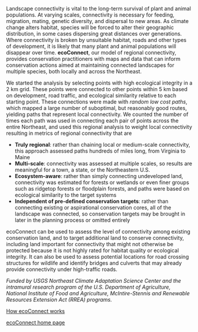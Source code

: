 Landscape connectivity is vital to the long-term survival of plant and animal populations. At varying scales, connectivity is 
necessary for feeding, migration, mating, genetic diversity, and dispersal to new areas. As climate change alters habitat, 
species will be forced to alter their geographic distribution, in some cases dispersing great distances over generations. 
Where connectivity is broken by unsuitable habitat, roads and other types of development, it is likely that many plant and 
animal populations will disappear over time. **ecoConnect**, our model of regional connectivity, provides conservation 
practitioners with maps and data that can inform conservation actions aimed at maintaining connected landscapes for multiple 
species, both locally and across the Northeast.

We started the analysis by selecting points with high ecological integrity in a 2 km grid. These points were connected to 
other points within 5 km based on development, road traffic, and ecological similarity relative to each starting point. These 
connections were made with *random low cost paths*, which mapped a large number of suboptimal, but reasonably good routes, 
yielding paths that represent local connectivity. We counted the number of times each path was used in connecting each pair of 
points across the entire Northeast, and used this regional analysis to weight local connectivity resulting in metrics of 
regional connectivity that are

* **Truly regional**: rather than chaining local or medium-scale connectivity, this approach assessed paths hundreds of miles 
long, from Virginia to Maine
* **Multi-scale**: connectivity was assessed at multiple scales, so results are meaningful for a town, a state, or the 
Northeastern U.S.
* **Ecosystem-aware**: rather than simply connecting undeveloped land, connectivity was estimated for forests or wetlands or 
even finer groups such as ridgetop forests or floodplain forests, and paths were based on ecological similarity to the target 
systems
* **Independent of pre-defined conservation targets**: rather than connecting existing or aspirational conservation cores, all 
of the landscape was connected, so conservation targets may be brought in later in the planning process or omitted entirely

ecoConnect can be used to assess the level of connectivity among existing conservation land, and to target additional land to 
conserve connectivity, including   land important for connectivity that might not otherwise be protected because it is not 
highly rated for habitat quality or ecological integrity. It can also be used to assess potential locations for road crossing 
structures for wildlife and identify bridges and culverts that may already provide connectivity under high-traffic roads.

*Funded by USGS Northeast Climate Adaptation Science Center and the intramural research program of the U.S. Department of 
Agriculture, National Institute of Food and Agriculture, McIntire-Stennis and Renewable Resources Extension Act (RREA) 
programs.*

<a href="https://landeco.umass.edu/web/lcc/dsl/ecoconnect/dsl_documentation_ecoConnect.pdf" target="_blank" rel="noopener 
noreferrer">How ecoConnect works</a>

<a href="https://umassdsl.org/data/ecoConnect" target="_blank" rel="noopener noreferrer">ecoConnect home page</a>
